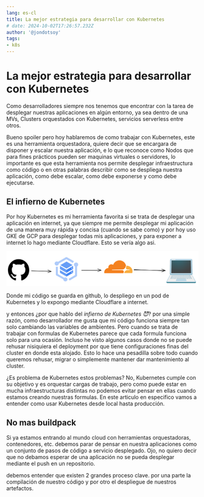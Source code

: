```yaml
---
lang: es-cl
title: La mejor estrategia para desarrollar con Kubernetes
# date: 2024-10-02T17:26:57.232Z
author: '@jondotsoy'
tags: 
- k8s
---
```


# La mejor estrategia para desarrollar con Kubernetes

Como desarrolladores siempre nos tenemos que encontrar con la tarea de desplegar nuestras aplicaciones en algún entorno, ya sea dentro de una MVs, Clusters orquestados con Kubernetes, servicios serverless entre otros.

Bueno spoiler pero hoy hablaremos de como trabajar con Kubernetes, este es una herramienta orquestadora, quiere decir que se encargara de disponer y escalar nuestra aplicación, e lo que reconoce como Nodos que para fines prácticos pueden ser maquinas virtuales o servidores, lo importante es que esta herramienta nos permite desplegar infraestructura como código o en otras palabras describir como se despliega nuestra aplicación, como debe escalar, como debe exponerse y como debe ejecutarse.

## El infierno de Kubernetes

Por hoy Kubernetes es mi herramienta favorita si se trata de desplegar una aplicación en internet, ya que siempre me permite desplegar mi aplicación de una manera muy rápida y concisa (cuando se sabe como) y por hoy uso GKE de GCP para desplegar todas mis aplicaciones, y para exponer a internet lo hago mediante Cloudflare. Esto se vería algo asi.

![](image.png)

Donde mi código se guarda en github, lo despliego en un pod de Kubernetes y lo expongo mediante Cloudflare a internet. 

y entonces ¿por que hablo del *infierno de Kubernetes 😈*? por una simple razón, como desarrollador me gusta que mi código funciona siempre tan solo cambiando las variables de ambientes. Pero cuando se trata de trabajar con formulas de Kubernetes parece que cada formula funciona solo para una ocasión. Incluso he visto algunos casos donde no se puede rehusar nisiquiera el deployment por que tiene configuraciones finas del cluster en donde esta alojado. Esto lo hace una pesadilla sobre todo cuando queremos rehusar, migrar o simplemente mantener dar mantenimiento al cluster. 

¿Es problema de Kubernetes estos problemas? No, Kubernetes cumple con su objetivo y es orquestar cargas de trabajo, pero como puede estar en mucha infraestructuras distintas no podemos evitar pensar en ellas cuando estamos creando nuestras formulas. En este articulo en especifico vamos a entender como usar Kubernetes desde local hasta producción.

## No mas buildpack

Si ya estamos entrando al mundo cloud con herramientas orquestadoras, contenedores, etc. debemos parar de pensar en nuestra aplicaciones como un conjunto de pasos de código a servicio desplegado. Ojo, no quiero decir que no debamos esperar de una aplicación no se pueda desplegar mediante el push en un repositorio.

debemos entender que existen 2 grandes proceso clave. por una parte la compilación de nuestro código y por otro el despliegue de nuestros artefactos.

